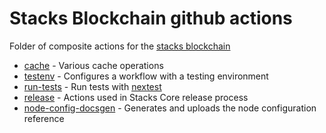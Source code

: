 # Stacks Blockchain github actions

Folder of composite actions for the [stacks blockchain](https://github.com/stacks-network/stacks-core)

- [cache](./cache) - Various cache operations
- [testenv](./testenv) - Configures a workflow with a testing environment
- [run-tests](./run-tests) - Run tests with [nextest](https://nexte.st)
- [release](./release) - Actions used in Stacks Core release process
- [node-config-docsgen](./node-config-docsgen) - Generates and uploads the node configuration reference
